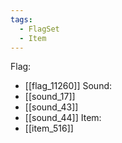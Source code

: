 ```yaml
---
tags:
  - FlagSet
  - Item
---
```

Flag:
- [[flag_11260]]
Sound:
- [[sound_17]]
- [[sound_43]]
- [[sound_44]]
Item:
- [[item_516]]
